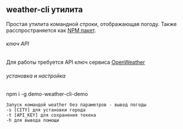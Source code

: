 ## weather-cli утилита
Простая утилита командной строки, отображающая погоду. Также расспространяется как [NPM пакет](https://www.npmjs.com/package/demo-weather-cli-demo).

###### ключ API
Для работы требуется API ключ сервиса [OpenWeather](https://openweathermap.org)

###### установка и настройка
npm i -g demo-weather-cli-demo

```
Запуск командой weather без параметров - вывод погоды
-s [CITY] для установки города
-t [API_KEY] для сохранения токена
-h для вывода помощи
```
